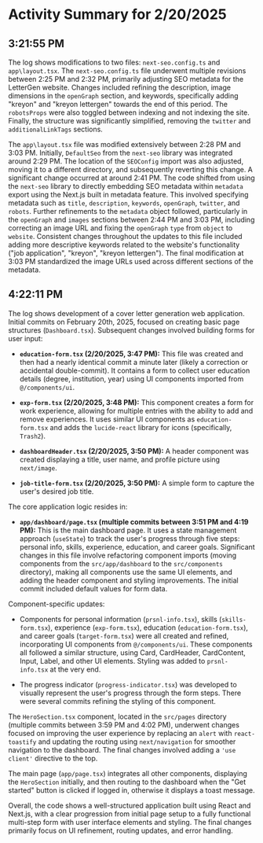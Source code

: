 # Activity Summary for 2/20/2025

## 3:21:55 PM
The log shows modifications to two files: `next-seo.config.ts` and `app\layout.tsx`.  The `next-seo.config.ts` file underwent multiple revisions between 2:25 PM and 2:32 PM, primarily adjusting SEO metadata for the LetterGen website.  Changes included refining the description, image dimensions in the `openGraph` section, and keywords, specifically adding "kreyon" and "kreyon lettergen" towards the end of this period.  The `robotsProps` were also toggled between indexing and not indexing the site. Finally, the structure was significantly simplified, removing the `twitter` and `additionalLinkTags` sections.

The `app\layout.tsx` file was modified extensively between 2:28 PM and 3:03 PM. Initially,  `DefaultSeo` from the `next-seo` library was integrated around 2:29 PM.  The location of the `SEOConfig` import was also adjusted, moving it to a different directory, and subsequently reverting this change.  A significant change occurred at around 2:41 PM.  The code shifted from using the `next-seo` library to directly embedding SEO metadata within `metadata` export using the Next.js built in metadata feature. This involved specifying metadata such as `title`, `description`, `keywords`, `openGraph`, `twitter`, and `robots`.  Further refinements to the `metadata` object followed, particularly in the `openGraph` and `images` sections between 2:44 PM and 3:03 PM, including correcting an image URL and fixing the `openGraph` `type` from `object` to `website`. Consistent changes throughout the updates to this file included adding more descriptive keywords related to the website's functionality ("job application", "kreyon", "kreyon lettergen").  The final modification at 3:03 PM standardized the image URLs used across different sections of the metadata.


## 4:22:11 PM
The log shows development of a cover letter generation web application.  Initial commits on February 20th, 2025, focused on creating basic page structures (`Dashboard.tsx`). Subsequent changes involved building forms for user input:

* **`education-form.tsx` (2/20/2025, 3:47 PM):**  This file was created and then had a nearly identical commit a minute later (likely a correction or accidental double-commit).  It contains a form to collect user education details (degree, institution, year) using UI components imported from `@/components/ui`.

* **`exp-form.tsx` (2/20/2025, 3:48 PM):** This component creates a form for work experience, allowing for multiple entries with the ability to add and remove experiences.  It uses similar UI components as `education-form.tsx` and adds the `lucide-react` library for icons (specifically, `Trash2`).

* **`dashboardHeader.tsx` (2/20/2025, 3:50 PM):** A header component was created displaying a title, user name, and profile picture using `next/image`.

* **`job-title-form.tsx` (2/20/2025, 3:50 PM):**  A simple form to capture the user's desired job title.

The core application logic resides in:

* **`app/dashboard/page.tsx` (multiple commits between 3:51 PM and 4:19 PM):** This is the main dashboard page.  It uses a state management approach (`useState`) to track the user's progress through five steps: personal info, skills, experience, education, and career goals.  Significant changes in this file involve refactoring component imports (moving components from the `src/app/dashboard` to the `src/components` directory), making all components use the same UI elements, and adding the header component and styling improvements. The initial commit included default values for form data.


Component-specific updates:

* Components for personal information (`prsnl-info.tsx`), skills (`skills-form.tsx`), experience (`exp-form.tsx`), education (`education-form.tsx`), and career goals (`target-form.tsx`) were all created and refined, incorporating UI components from `@/components/ui`.  These components all followed a similar structure, using Card, CardHeader, CardContent, Input, Label, and other UI elements.  Styling was added to `prsnl-info.tsx` at the very end.

* The progress indicator (`progress-indicator.tsx`) was developed to visually represent the user's progress through the form steps.  There were several commits refining the styling of this component.


The `HeroSection.tsx` component, located in the `src/pages` directory (multiple commits between 3:59 PM and 4:02 PM), underwent changes focused on improving the user experience by replacing an `alert` with `react-toastify` and updating the routing using `next/navigation`  for smoother navigation to the dashboard.  The final changes involved adding a `'use client'` directive to the top.


The main page (`app/page.tsx`) integrates all other components, displaying the `HeroSection` initially, and then routing to the dashboard when the "Get started" button is clicked if logged in, otherwise it displays a toast message.


Overall, the code shows a well-structured application built using React and Next.js, with a clear progression from initial page setup to a fully functional multi-step form with user interface elements and styling.  The final changes primarily focus on UI refinement, routing updates, and error handling.
